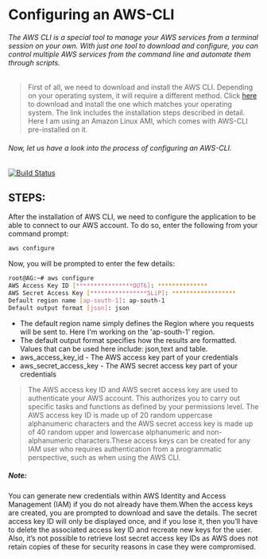 # Configuring an AWS-CLI
###### The AWS CLI is a special tool to manage your AWS services from a terminal session on your own. With just one tool to download and configure, you can control multiple AWS services from the command line and automate them through scripts. 


> First of all, we need to download and install the AWS CLI. Depending on your operating system, it will require a different method. Click [here](https://aws.amazon.com/cli/) to download and install the one which matches your operating system. The link includes the installation steps described in detail. 
 Here I am using an Amazon Linux AMI, which comes with AWS-CLI pre-installed on it.

###### Now, let us have a look into the process of configuring an AWS-CLI. 

[![Build Status](https://travis-ci.org/joemccann/dillinger.svg?branch=master)](https://travis-ci.org/joemccann/dillinger)


## STEPS:

After the installation of AWS CLI, we need to configure the application to be able to connect to our AWS account.  To do so, enter the following from your command prompt:
```sh
aws configure
```
Now, you will be prompted to enter the few details:

```sh
root@AG:~# aws configure
AWS Access Key ID [****************OUT6]: **************
AWS Secret Access Key [****************5LiP]: ******************
Default region name [ap-south-1]: ap-south-1 
Default output format [json]: json
```
- The default region name simply defines the Region where you requests will be sent to. Here I'm working on the 'ap-south-1' region.
- The default output format specifies how the results are formatted. Values that can be used here include: json,text and table.
- aws_access_key_id - The AWS access key part of your credentials
- aws_secret_access_key - The AWS secret access key part of your credentials
> The AWS access key ID and AWS secret access key are used to authenticate your AWS account. This authorizes you to carry out specific tasks and functions as defined by your permissions level.  The AWS access key ID is made up of 20 random uppercase alphanumeric characters and the AWS secret access key is made up of 40 random upper and lowercase alphanumeric and non-alphanumeric characters.These access keys can be created for any IAM user who requires authentication from a programmatic perspective, such as when using the AWS CLI.

##### Note:
You can generate new credentials within AWS Identity and Access Management (IAM) if you do not already have them.When the access keys are created, you are prompted to download and save the details. The secret access key ID will only be displayed once, and if you lose it, then you’ll have to delete the associated access key ID and recreate new keys for the user. Also, it’s not possible to retrieve lost secret access key IDs as AWS does not retain copies of these for security reasons in case they were compromised.
